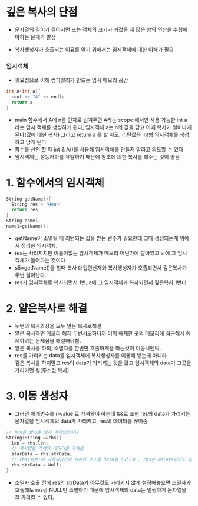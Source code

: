 # 깊은 복사의 단점
- 문자열의 길이가 길어지면 또는 객체의 크기가 커졌을 때 많은 양의 연산을 수행해야하는 문제가 발생

- 복사생성자가 호출되는 이유를 알기 위해서는 임시객체에 대한 이해가 필요

### 임시객체
- 필요성으로 이해 컴파일러가 만드는 임시 메모리 공간
```cpp
int A(int a){
  cout << "A" << endl;
  return a;
}
```
- main 함수에서 A에 n을 인자로 넘겨주면 A라는 scope 에서만 사용 가능한 int a라는 임시 객체를 생성하게 된다, 임시객체 a는 n의 값을 담고 이때 복사가 일어나게 된다(값에 대한 복사)
그리고 return a 를 할 때도, 리턴값은 int형 임시객체를 생성하고 담게 된다
- 함수를 선언 할 때 int & A()를 사용해 임시객체를 만들지 말라고 의도할 수 있다
- 임시객체는 성능저하를 유발하기 때문에 참조에 의한 복사를 해주는 것이 좋음

# 1. 함수에서의 임시객체
```cpp
String getName(){
  String res = "Heun"
  return res;
}
String name1;
name1=getName();
```
- getName이 소멸될 때 리턴되는 값을 받는 변수가 필요한데
그때 생성되는게 위에서 정리한 임시객체.
- res는 사라지지만 이름이없는 임시객체가 메모리 어딘가에 살아있고 a 에 그 임시 객체가 들어가는 것이다
- s5=getName()을 할때 복사 대입연산자와 복사생성자가 호출되면서 깊은복사가 두번 일어난다.
- res가 임시객체로 복사되면서 1번, a에 그 임시객체가 복사되면서 깊은복사 1번더

# 2. 얕은복사로 해결
- 두번의 복사과정을 모두 얕은 복사로해결
- 얕은 복사하면 메모리 해제 두번시도하니까 이미 해제한 곳의 메모리에 접근해서 해제하려는 문제점을 해결해야함.
- 얕은 복사를 하되, 소멸자를 한번만 호출하게끔 하는것이 이동시맨틱.
- res를 가리키는 data를 임시객체에 복사생성자를 이용해 넣는게 아니라   
깊은 복사를 하지말고 res의 data가 가리키는 것을 끊고 임시객체의 data가 그곳을 가리키면 됨(주소값 복사)

# 3. 이동 생성자
- 그러면 매개변수를 r-value 로 가져와야 하는데 &&로 표현
res의 data가 가리키는 문자열을 임시객체의 data가 가리키고, res의 데이터를 끊어줌
```cpp
// 복사를 받아올 임시 객체인듯하다
String(String &&rhs){
  len = rhs.len;
  // 복사받을 객체의 데이터를 가져옴
  starData = rhs.strData;
  // rhs(원본)이 삭제되기전에 원본의 주소를 data를 null로 , rhs는 delete되어도 값을 넘겨놨으니 괜찮다 
  rhs.strData = Null;
}
```
- 소멸자 호출 전에 res의 strData가 아무것도 가리키지 않게 설정해놓으면 소멸자가 호출해도 res랑 NULL만 소멸하기 때문에 임시객체의 data는 멀쩡하게 문자열을 잘 가리킬 수 있다. 